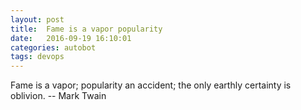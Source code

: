 ```yaml
---
layout: post
title:  Fame is a vapor popularity
date:   2016-09-19 16:10:01
categories: autobot
tags: devops
---
```


Fame is a vapor; popularity an accident; the only earthly certainty is
oblivion.
		-- Mark Twain
